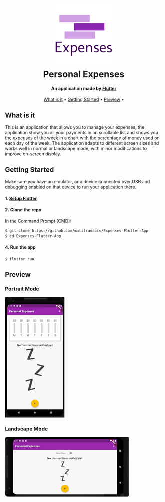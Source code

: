 <h1 align="center">
  <br>
  <img src="Assets/Images/logo.png" alt="Expenses" width="200">
  <br>
  Personal Expenses
  <br>
</h1>

<h4 align="center">An application made by <a href="https://flutter.dev/" target="_blank">Flutter</a></h4>


<p align="center">
  <a href="#what-is-it">What is it</a> •
  <a href="#getting-started">Getting Started</a> •
  <a href="#preview">Preview</a> •
</p>

## What is it

This is an application that allows you to manage your expenses, the application show you all your payments in an scrollable list and shows you the expenses of the week in a chart with the percentage of money used on each day of the week. 
The application adapts to different screen sizes and works well in normal or landscape mode, with minor modifications to improve on-screen display.

## Getting Started

Make sure you have an emulator, or a device connected over USB and debugging enabled on that device to run your application there.

#### 1. [Setup Flutter](https://flutter.io/setup/)

#### 2. Clone the repo

In the Command Prompt (CMD):

```sh
$ git clone https://github.com/matifrancois/Expenses-Flutter-App
$ cd Expenses-Flutter-App
```

#### 4. Run the app

```sh
$ flutter run
```


## Preview


### Portrait Mode

![App Working](Demo/ExpensesApp.gif)

### Landscape Mode

![App Working](Demo/LandscapeExpenses.gif)












